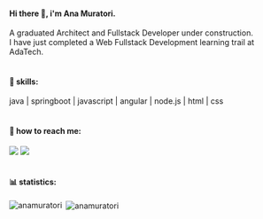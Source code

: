#### Hi there 👋, i'm Ana Muratori.
A graduated Architect and Fullstack Developer under construction.  
I have just completed a Web Fullstack Development learning trail at AdaTech.
<br>
<br>
#### :rocket: skills:
java | springboot | javascript | angular | node.js | html | css
<br>
<br>
#### :link: how to reach me:
<a href="mailto:arq.muratori@gmail.com?subject=test&body=Let's+talk+!"><img src="https://img.shields.io/badge/Gmail-D14836?style=for-the-badge&logo=gmail&logoColor=white"></a>
<a href="https://www.linkedin.com/in/anacarolinamuratori/" rel="nofollow"><img src="https://camo.githubusercontent.com/c00f87aeebbec37f3ee0857cc4c20b21fefde8a96caf4744383ebfe44a47fe3f/68747470733a2f2f696d672e736869656c64732e696f2f62616467652f2d4c696e6b6564496e2d2532333030373742353f7374796c653d666f722d7468652d6261646765266c6f676f3d6c696e6b6564696e266c6f676f436f6c6f723d7768697465" data-canonical-src="https://img.shields.io/badge/-LinkedIn-%230077B5?style=for-the-badge&amp;logo=linkedin&amp;logoColor=white" style="max-width: 100%;"></a>
<br>
<br>
#### :bar_chart: statistics:
<p><img align="left" src="https://github-readme-stats.vercel.app/api/top-langs?username=anamuratori&show_icons=true&locale=en&layout=compact" alt="anamuratori" /></p>
<p>&nbsp;<img align="center" src="https://github-readme-stats.vercel.app/api?username=anamuratori&show_icons=true&locale=en" alt="anamuratori" /></p>

